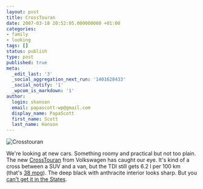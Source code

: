 ```yaml
---
layout: post
title: CrossTouran
date: 2007-03-18 20:52:05.000000000 +01:00
categories:
- family
- looking
tags: []
status: publish
type: post
published: true
meta:
  _edit_last: '3'
  _social_aggregation_next_run: '1401628433'
  _social_notify: '1'
  _wpcom_is_markdown: '1'
author:
  login: shanson
  email: papascott-wp@gmail.com
  display_name: PapaScott
  first_name: Scott
  last_name: Hanson
---
```

<p><img src="https://www.papascott.de/wordpress/wp-content/uploads/2007/03/crosstouran1.jpg" alt="Crosstouran" /></p>
<p>We're looking at new cars. Something roomy and practical but not too plain. The new <a href="http://www.volkswagen.de/vwcms_publish/vwcms/master_public/virtualmaster/de3/modelle/touran/ausstattungsvarianten/CrossTouran.html">CrossTouran</a> from Volkswagen has caught our eye. It's kind of a cross between a SUV and a van, but the TDI still gets 6.2 l per 100 km (that's <a href="http://www.google.com/search?q=6.2+l+per+100+km+in+mpg">38 mpg</a>). The deep black with anthracite interior looks sharp. But you <a href="http://jalopnik.com/cars/news/more-rides-yanks-cant-buy-volkswagens-twincharged-crosstouran-219228.php">can't get it in the States</a>.</p>
